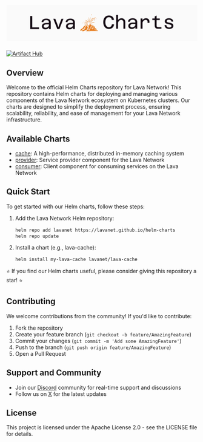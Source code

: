 <h1 align="center">
  <br>
   <img src="./docs/logo/lava-charts-logo.png" alt="Logo Lava Charts" />
  <br>
</h1>

[![Artifact Hub](https://img.shields.io/endpoint?url=https://artifacthub.io/badge/repository/lava)](https://artifacthub.io/packages/search?repo=lava)

## Overview

Welcome to the official Helm Charts repository for Lava Network! This repository contains Helm charts for deploying and managing various components of the Lava Network ecosystem on Kubernetes clusters.
Our charts are designed to simplify the deployment process, ensuring scalability, reliability, and ease of management for your Lava Network infrastructure.

## Available Charts

* [cache](./charts/cache/): A high-performance, distributed in-memory caching system
* [provider](./charts/provider/): Service provider component for the Lava Network
* [consumer](./charts/consumer/): Client component for consuming services on the Lava Network

## Quick Start

To get started with our Helm charts, follow these steps:

1. Add the Lava Network Helm repository:

   ```shell
   helm repo add lavanet https://lavanet.github.io/helm-charts
   helm repo update
   ```

2. Install a chart (e.g., lava-cache):

   ```shell
   helm install my-lava-cache lavanet/lava-cache
   ```

⭐️ If you find our Helm charts useful, please consider giving this repository a star! ⭐️

## Contributing

We welcome contributions from the community! If you'd like to contribute:

1. Fork the repository
2. Create your feature branch (`git checkout -b feature/AmazingFeature`)
3. Commit your changes (`git commit -m 'Add some AmazingFeature'`)
4. Push to the branch (`git push origin feature/AmazingFeature`)
5. Open a Pull Request

## Support and Community

* Join our [Discord](https://discord.gg/lavanetxyz) community for real-time support and discussions
* Follow us on [X](https://x.com/lavanetxyz) for the latest updates

## License

This project is licensed under the Apache License 2.0 - see the LICENSE file for details.
